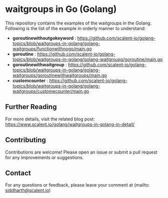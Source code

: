 # waitgroups in Go (Golang)
This repository contains the examples of the waitgroups in the Golang. Following is the list of the example in orderly manner to understand:

- **goroutinewithoutgokeyword** : https://github.com/scalent-io/golang-topics/blob/waitgroups-in-golang/golang-waitgroups/functionwithnogo/main.go
- **goroutine** : https://github.com/scalent-io/golang-topics/blob/waitgroups-in-golang/golang-waitgroups/goroutine/main.go
- **goroutinewithwaitgroup** : https://github.com/scalent-io/golang-topics/blob/waitgroups-in-golang/golang-waitgroups/goroutinewithwaitgroups/main.go
- **customcounter** : https://github.com/scalent-io/golang-topics/blob/waitgroups-in-golang/golang-waitgroups/customecounter/main.go

## Further Reading

For more details, visit the related blog post: https://www.scalent.io/golang/waitgroups-in-golang-in-detail/


## Contributing
Contributions are welcome! Please open an issue or submit a pull request for any improvements or suggestions.

## Contact
For any questions or feedback, please leave your comment at (mailto: siddharth@scalent.io)
